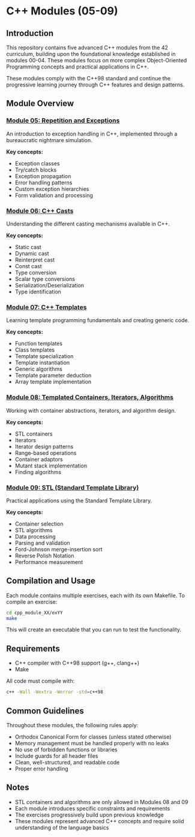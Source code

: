 # C++ Modules (05-09)

## Introduction

This repository contains five advanced C++ modules from the 42 curriculum, building upon the foundational knowledge established in modules 00-04. These modules focus on more complex Object-Oriented Programming concepts and practical applications in C++.

These modules comply with the C++98 standard and continue the progressive learning journey through C++ features and design patterns.

## Module Overview

### [Module 05: Repetition and Exceptions](./cpp05)

An introduction to exception handling in C++, implemented through a bureaucratic nightmare simulation.

**Key concepts:**
- Exception classes
- Try/catch blocks
- Exception propagation
- Error handling patterns
- Custom exception hierarchies
- Form validation and processing

### [Module 06: C++ Casts](./cpp06)

Understanding the different casting mechanisms available in C++.

**Key concepts:**
- Static cast
- Dynamic cast
- Reinterpret cast
- Const cast
- Type conversion
- Scalar type conversions
- Serialization/Deserialization
- Type identification

### [Module 07: C++ Templates](./cpp07)

Learning template programming fundamentals and creating generic code.

**Key concepts:**
- Function templates
- Class templates
- Template specialization
- Template instantiation
- Generic algorithms
- Template parameter deduction
- Array template implementation

### [Module 08: Templated Containers, Iterators, Algorithms](./cpp08)

Working with container abstractions, iterators, and algorithm design.

**Key concepts:**
- STL containers
- Iterators
- Iterator design patterns
- Range-based operations
- Container adaptors
- Mutant stack implementation
- Finding algorithms

### [Module 09: STL (Standard Template Library)](./cpp09)

Practical applications using the Standard Template Library.

**Key concepts:**
- Container selection
- STL algorithms
- Data processing
- Parsing and validation
- Ford-Johnson merge-insertion sort
- Reverse Polish Notation
- Performance measurement

## Compilation and Usage

Each module contains multiple exercises, each with its own Makefile. To compile an exercise:

```bash
cd cpp_module_XX/exYY
make
```

This will create an executable that you can run to test the functionality.

## Requirements

- C++ compiler with C++98 support (g++, clang++)
- Make

All code must compile with:
```bash
c++ -Wall -Wextra -Werror -std=c++98
```

## Common Guidelines

Throughout these modules, the following rules apply:

- Orthodox Canonical Form for classes (unless stated otherwise)
- Memory management must be handled properly with no leaks
- No use of forbidden functions or libraries
- Include guards for all header files
- Clean, well-structured, and readable code
- Proper error handling

## Notes

- STL containers and algorithms are only allowed in Modules 08 and 09
- Each module introduces specific constraints and requirements
- The exercises progressively build upon previous knowledge
- These modules represent advanced C++ concepts and require solid understanding of the language basics